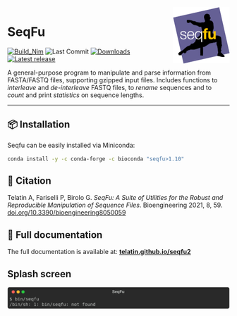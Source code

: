 <a href="https://telatin.github.io/seqfu2" description="SeqFu documentation">
<img align="right" width="128" height="128" src="docs/img/seqfu-512.png"></a>

# SeqFu

[![Build_Nim](https://img.shields.io/github/workflow/status/telatin/seqfu2/Build_Nim?label=SeqFu%20build)](https://github.com/telatin/seqfu2/actions/workflows/nimtest.yml)
![Last Commit](https://img.shields.io/github/last-commit/telatin/seqfu2)
[![Downloads](https://img.shields.io/conda/dn/bioconda/seqfu)](https://bioconda.github.io/recipes/seqfu/README.html)
[![Latest release](https://img.shields.io/github/v/release/telatin/seqfu2)](https://github.com/telatin/seqfu2/releases)

A general-purpose program to manipulate and parse information from FASTA/FASTQ files,
supporting gzipped input files.
Includes functions to *interleave* and *de-interleave* FASTQ files, to *rename*
sequences and to *count* and print *statistics* on sequence lengths.

---

## 📦 Installation

Seqfu can be easily installed via Miniconda:

```bash
conda install -y -c conda-forge -c bioconda "seqfu>1.10"
```

## 📰 Citation

Telatin A, Fariselli P, Birolo G.
*SeqFu: A Suite of Utilities for the Robust
and Reproducible Manipulation of Sequence Files*.
Bioengineering 2021, 8, 59. [doi.org/10.3390/bioengineering8050059](https://doi.org/10.3390/bioengineering8050059)

## 📙 Full documentation

 The full documentation is available at:
[**telatin.github.io/seqfu2**](https://telatin.github.io/seqfu2)

## Splash screen
![`bash test/splash.sh`](docs/img/screenshot-seqfu.svg "SeqFu")

